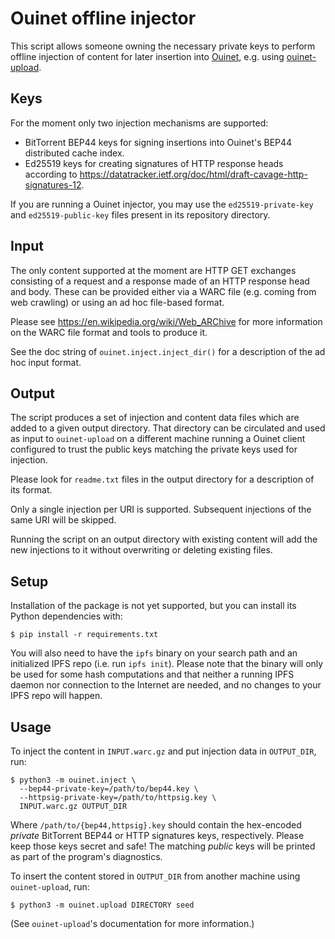 # Ouinet offline injector

This script allows someone owning the necessary private keys to perform
offline injection of content for later insertion into
[Ouinet](https://github.com/equalitie/ouinet), e.g. using
[ouinet-upload](https://github.com/equalitie/ouinet-upload).

## Keys

For the moment only two injection mechanisms are supported:

  - BitTorrent BEP44 keys for signing insertions into Ouinet's BEP44
    distributed cache index.
  - Ed25519 keys for creating signatures of HTTP response heads according to
    <https://datatracker.ietf.org/doc/html/draft-cavage-http-signatures-12>.

If you are running a Ouinet injector, you may use the ``ed25519-private-key``
and ``ed25519-public-key`` files present in its repository directory.

## Input

The only content supported at the moment are HTTP GET exchanges consisting of
a request and a response made of an HTTP response head and body.  These can be
provided either via a WARC file (e.g. coming from web crawling) or using an ad
hoc file-based format.

Please see <https://en.wikipedia.org/wiki/Web_ARChive> for more information on
the WARC file format and tools to produce it.

See the doc string of `ouinet.inject.inject_dir()` for a description of the ad
hoc input format.

## Output

The script produces a set of injection and content data files which are added
to a given output directory.  That directory can be circulated and used as
input to ``ouinet-upload`` on a different machine running a Ouinet client
configured to trust the public keys matching the private keys used for
injection.

Please look for ``readme.txt`` files in the output directory for a description
of its format.

Only a single injection per URI is supported.  Subsequent injections of the
same URI will be skipped.

Running the script on an output directory with existing content will add the
new injections to it without overwriting or deleting existing files.

## Setup

Installation of the package is not yet supported, but you can install its
Python dependencies with:

    $ pip install -r requirements.txt

You will also need to have the ``ipfs`` binary on your search path and an
initialized IPFS repo (i.e. run ``ipfs init``).  Please note that the binary
will only be used for some hash computations and that neither a running IPFS
daemon nor connection to the Internet are needed, and no changes to your IPFS
repo will happen.

## Usage

To inject the content in ``INPUT.warc.gz`` and put injection data in
``OUTPUT_DIR``, run:

    $ python3 -m ouinet.inject \
      --bep44-private-key=/path/to/bep44.key \
      --httpsig-private-key=/path/to/httpsig.key \
      INPUT.warc.gz OUTPUT_DIR

Where ``/path/to/{bep44,httpsig}.key`` should contain the hex-encoded
*private* BitTorrent BEP44 or HTTP signatures keys, respectively.  Please keep
those keys secret and safe!  The matching *public* keys will be printed as
part of the program's diagnostics.

To insert the content stored in `OUTPUT_DIR` from another machine using
``ouinet-upload``, run:

    $ python3 -m ouinet.upload DIRECTORY seed

(See ``ouinet-upload``'s documentation for more information.)
